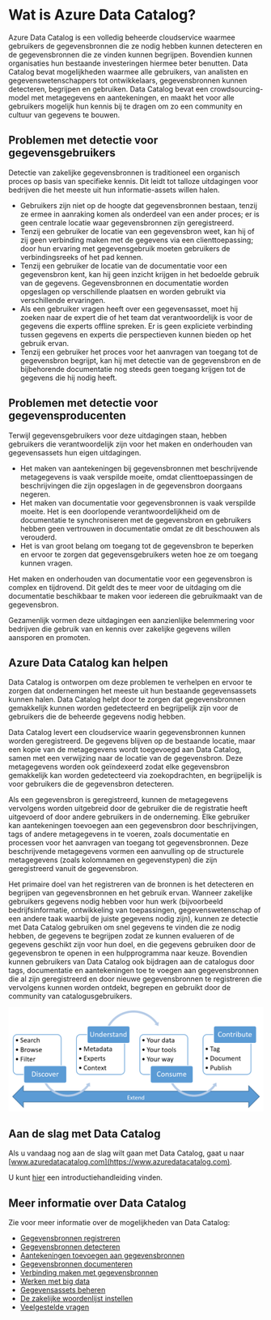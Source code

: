 <properties
   pageTitle="Wat is Azure Data Catalog? | Microsoft Azure"
   description="Dit artikel bevat een overzicht van Microsoft Azure Data Catalog, met inbegrip van de functies ervan en welke problemen Data Catalog oplost. Data Catalog bevat mogelijkheden waarmee alle gebruikers, van analisten en gegevenswetenschappers tot ontwikkelaars, gegevensbronnen kunnen registreren, detecteren, begrijpen en gebruiken."
   services="data-catalog"
   documentationCenter=""
   authors="steelanddata"
   manager="NA"
   editor=""
   tags=""/>
<tags
   ms.service="data-catalog"
   ms.devlang="NA"
   ms.topic="get-started-article"
   ms.tgt_pltfrm="NA"
   ms.workload="data-catalog"
   ms.date="09/21/2016"
   ms.author="maroche"/>


# Wat is Azure Data Catalog?

Azure Data Catalog is een volledig beheerde cloudservice waarmee gebruikers de gegevensbronnen die ze nodig hebben kunnen detecteren en de gegevensbronnen die ze vinden kunnen begrijpen. Bovendien kunnen organisaties hun bestaande investeringen hiermee beter benutten. Data Catalog bevat mogelijkheden waarmee alle gebruikers, van analisten en gegevenswetenschappers tot ontwikkelaars, gegevensbronnen kunnen detecteren, begrijpen en gebruiken. Data Catalog bevat een crowdsourcing-model met metagegevens en aantekeningen, en maakt het voor alle gebruikers mogelijk hun kennis bij te dragen om zo een community en cultuur van gegevens te bouwen.

## Problemen met detectie voor gegevensgebruikers

Detectie van zakelijke gegevensbronnen is traditioneel een organisch proces op basis van specifieke kennis. Dit leidt tot talloze uitdagingen voor bedrijven die het meeste uit hun informatie-assets willen halen.

-   Gebruikers zijn niet op de hoogte dat gegevensbronnen bestaan, tenzij ze ermee in aanraking komen als onderdeel van een ander proces; er is geen centrale locatie waar gegevensbronnen zijn geregistreerd.
-   Tenzij een gebruiker de locatie van een gegevensbron weet, kan hij of zij geen verbinding maken met de gegevens via een clienttoepassing; door hun ervaring met gegevensgebruik moeten gebruikers de verbindingsreeks of het pad kennen.
-   Tenzij een gebruiker de locatie van de documentatie voor een gegevensbron kent, kan hij geen inzicht krijgen in het bedoelde gebruik van de gegevens. Gegevensbronnen en documentatie worden opgeslagen op verschillende plaatsen en worden gebruikt via verschillende ervaringen.
-   Als een gebruiker vragen heeft over een gegevensasset, moet hij zoeken naar de expert die of het team dat verantwoordelijk is voor de gegevens die experts offline spreken. Er is geen expliciete verbinding tussen gegevens en experts die perspectieven kunnen bieden op het gebruik ervan.
-  Tenzij een gebruiker het proces voor het aanvragen van toegang tot de gegevensbron begrijpt, kan hij met detectie van de gegevensbron en de bijbehorende documentatie nog steeds geen toegang krijgen tot de gegevens die hij nodig heeft.

## Problemen met detectie voor gegevensproducenten

Terwijl gegevensgebruikers voor deze uitdagingen staan, hebben gebruikers die verantwoordelijk zijn voor het maken en onderhouden van gegevensassets hun eigen uitdagingen.

-   Het maken van aantekeningen bij gegevensbronnen met beschrijvende metagegevens is vaak verspilde moeite, omdat clienttoepassingen de beschrijvingen die zijn opgeslagen in de gegevensbron doorgaans negeren.
-   Het maken van documentatie voor gegevensbronnen is vaak verspilde moeite. Het is een doorlopende verantwoordelijkheid om de documentatie te synchroniseren met de gegevensbron en gebruikers hebben geen vertrouwen in documentatie omdat ze dit beschouwen als verouderd.
- Het is van groot belang om toegang tot de gegevensbron te beperken en ervoor te zorgen dat gegevensgebruikers weten hoe ze om toegang kunnen vragen.

Het maken en onderhouden van documentatie voor een gegevensbron is complex en tijdrovend. Dit geldt des te meer voor de uitdaging om die documentatie beschikbaar te maken voor iedereen die gebruikmaakt van de gegevensbron.

Gezamenlijk vormen deze uitdagingen een aanzienlijke belemmering voor bedrijven die gebruik van en kennis over zakelijke gegevens willen aansporen en promoten.

## Azure Data Catalog kan helpen

Data Catalog is ontworpen om deze problemen te verhelpen en ervoor te zorgen dat ondernemingen het meeste uit hun bestaande gegevensassets kunnen halen. Data Catalog helpt door te zorgen dat gegevensbronnen gemakkelijk kunnen worden gedetecteerd en begrijpelijk zijn voor de gebruikers die de beheerde gegevens nodig hebben.

Data Catalog levert een cloudservice waarin gegevensbronnen kunnen worden geregistreerd. De gegevens blijven op de bestaande locatie, maar een kopie van de metagegevens wordt toegevoegd aan Data Catalog, samen met een verwijzing naar de locatie van de gegevensbron. Deze metagegevens worden ook geïndexeerd zodat elke gegevensbron gemakkelijk kan worden gedetecteerd via zoekopdrachten, en begrijpelijk is voor gebruikers die de gegevensbron detecteren.

Als een gegevensbron is geregistreerd, kunnen de metagegevens vervolgens worden uitgebreid door de gebruiker die de registratie heeft uitgevoerd of door andere gebruikers in de onderneming. Elke gebruiker kan aantekeningen toevoegen aan een gegevensbron door beschrijvingen, tags of andere metagegevens in te voeren, zoals documentatie en processen voor het aanvragen van toegang tot gegevensbronnen. Deze beschrijvende metagegevens vormen een aanvulling op de structurele metagegevens (zoals kolomnamen en gegevenstypen) die zijn geregistreerd vanuit de gegevensbron.

Het primaire doel van het registreren van de bronnen is het detecteren en begrijpen van gegevensbronnen en het gebruik ervan. Wanneer zakelijke gebruikers gegevens nodig hebben voor hun werk (bijvoorbeeld bedrijfsinformatie, ontwikkeling van toepassingen, gegevenswetenschap of een andere taak waarbij de juiste gegevens nodig zijn), kunnen ze detectie met Data Catalog gebruiken om snel gegevens te vinden die ze nodig hebben, de gegevens te begrijpen zodat ze kunnen evalueren of de gegevens geschikt zijn voor hun doel, en die gegevens gebruiken door de gegevensbron te openen in een hulpprogramma naar keuze. Bovendien kunnen gebruikers van Data Catalog ook bijdragen aan de catalogus door tags, documentatie en aantekeningen toe te voegen aan gegevensbronnen die al zijn geregistreerd en door nieuwe gegevensbronnen te registreren die vervolgens kunnen worden ontdekt, begrepen en gebruikt door de community van catalogusgebruikers.

![Mogelijkheden van Data Catalog](./media/data-catalog-what-is-data-catalog/data-catalog-capabilities.png)

## Aan de slag met Data Catalog

Als u vandaag nog aan de slag wilt gaan met Data Catalog, gaat u naar [www.azuredatacatalog.com](https://www.azuredatacatalog.com).

U kunt [hier](data-catalog-get-started.md) een introductiehandleiding vinden.

## Meer informatie over Data Catalog

Zie voor meer informatie over de mogelijkheden van Data Catalog:

* [Gegevensbronnen registreren](data-catalog-how-to-register.md)
* [Gegevensbronnen detecteren](data-catalog-how-to-discover.md)
* [Aantekeningen toevoegen aan gegevensbronnen](data-catalog-how-to-annotate.md)
* [Gegevensbronnen documenteren](data-catalog-how-to-documentation.md)
* [Verbinding maken met gegevensbronnen](data-catalog-how-to-connect.md)
* [Werken met big data](data-catalog-how-to-big-data.md)
* [Gegevensassets beheren](data-catalog-how-to-manage.md)
* [De zakelijke woordenlijst instellen](data-catalog-how-to-business-glossary.md)
* [Veelgestelde vragen](data-catalog-frequently-asked-questions.md)



<!--HONumber=Sep16_HO3-->


